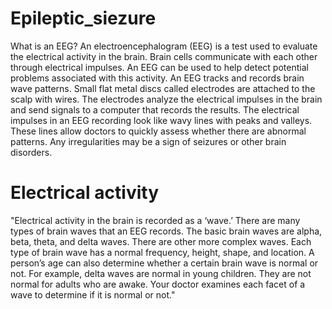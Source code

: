 # Epileptic_siezure

What is an EEG?
An electroencephalogram (EEG) is a test used to evaluate the electrical activity in the brain. Brain cells communicate with each other through electrical impulses. An EEG can be used to help detect potential problems associated with this activity.
An EEG tracks and records brain wave patterns. Small flat metal discs called electrodes are attached to the scalp with wires. The electrodes analyze the electrical impulses in the brain and send signals to a computer that records the results.
The electrical impulses in an EEG recording look like wavy lines with peaks and valleys. These lines allow doctors to quickly assess whether there are abnormal patterns. Any irregularities may be a sign of seizures or other brain disorders.

# Electrical activity 
"Electrical activity in the brain is recorded as a ‘wave.’ There are many types of brain waves that an EEG records. The basic brain waves are alpha, beta, theta, and delta waves. There are other more complex waves. Each type of brain wave has a normal frequency, height, shape, and location. A person’s age can also determine whether a certain brain wave is normal or not. For example, delta waves are normal in young children. They are not normal for adults who are awake. Your doctor examines each facet of a wave to determine if it is normal or not."
